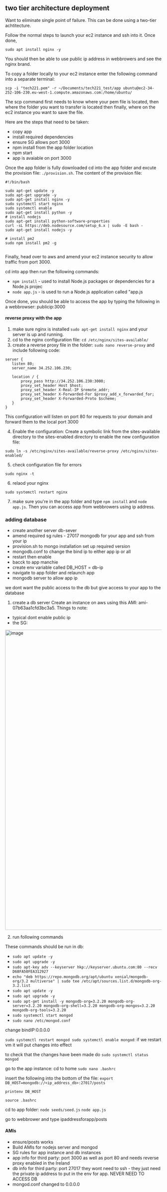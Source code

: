 ## two tier architecture deployment

Want to eliminate single point of failure. This can be done using a two-tier achtitecture.

Follow the normal steps to launch your ec2 instance and ssh into it. Once done,

```sudo apt install nginx -y```

You should then be able to use public ip address in webbrowers and see the nginx brand.

To copy a folder locally to your ec2 instance enter the following command into a separate terminal:

``` scp -i "tech221.pem" -r ~/Documents/tech221_test/app ubuntu@ec2-34-252-106-230.eu-west-1.compute.amazonaws.com:/home/ubuntu/  ```

The scp command first needs to know where your pem file is located, then where the folder you want to transfer is located then finally, where on the ec2 instance you want to save the file.

Here are the steps that need to be taken:

- copy app
- install required dependencies
- ensure SG allows port 3000
- npm install from the app folder location
- npm start
- app is avaiable on port 3000

Once the app folder is fully downloaded cd into the app folder and excute the provision file: ```./provision.sh```. The content of the provision file:
```
#!/bin/bash

sudo apt-get update -y
sudo apt-get upgrade -y
sudo apt-get install nginx -y
sudo systemctl start nginx
sudo systemctl enable
sudo apt-get install python -y
# install nodejs
sudo apt-get install python-software-properties
curl -sL https://deb.nodesource.com/setup_6.x | sudo -E bash -
sudo apt-get install nodejs -y

# install pm2
sudo npm install pm2 -g


```
Finally, head over to aws and amend your ec2 instance security to allow traffic from port 3000.

 cd into app then run the following commands:
- ```npm install``` - used to install Node.js packages or dependencies for a Node.js projec
- ```node app.js``` - is used to run a Node.js application called "app.js

Once done, you should be able to access the app by typing the following in a webbrowser: publicip:3000

#### reverse proxy with the app

 1. make sure nginx is installed ```sudo apt-get install nginx``` and your server is up and running.
 2. cd to the nginx configuration file: ```cd /etc/nginx/sites-available/```
 3. create a reverse proxy file in the folder: ```sudo nano reverse-proxy``` and include following code:
 ```
 server {
    listen 80;
    server_name 34.252.106.230;

    location / {
        proxy_pass http://34.252.106.230:3000;
        proxy_set_header Host $host;
        proxy_set_header X-Real-IP $remote_addr;
        proxy_set_header X-Forwarded-For $proxy_add_x_forwarded_for;
        proxy_set_header X-Forwarded-Proto $scheme;
    }
}
```
This configuration will listen on port 80 for requests to your domain and forward them to the local port 3000

4. Enable the configuration: Create a symbolic link from the sites-available directory to the sites-enabled directory to enable the new configuration file:
```
sudo ln -s /etc/nginx/sites-available/reverse-proxy /etc/nginx/sites-enabled/
```

5. check configuration file for errors

```
sudo nginx -t
```
6. relaod your nginx

```
sudo systemctl restart nginx

```
7. make sure you're in the app folder and type ```npm install``` and ```node app.js```.  Then you can access app from webbrowers using ip address.

### adding database
 - create another server db-sever
 - amend required sg rules - 27017 mongodb for your app and ssh from your ip
 - provision.sh to mongo installation set up required version
 - mongodb.conf to change the bind ip to either app ip or all
- restart then enable
- bacck to app manchie 
- create env variable called DB_HOST = db-ip
- navigate to app folder and relaunch app
- mongodb server to allow app ip

we dont want the public access to the db but give access to your app to the database

1. create a db server
Create an instance on aws using this AMI: ami-07b63aa1cfd3bc3a5. Things to note: 
- typical dont enable public ip
- the SG:

<img width="965" alt="image" src="https://user-images.githubusercontent.com/118978642/234047738-237a8631-4d09-433b-89d9-e559b47508c9.png">


2. run following commands

These commands should be run in db:
- ```sudo apt update -y```
- ```sudo apt upgrade -y```
- ```sudo apt-key adv --keyserver hkp://keyserver.ubuntu.com:80 --recv D68FA50FEA312927```
- ```echo "deb https://repo.mongodb.org/apt/ubuntu xenial/mongodb-org/3.2 multiverse" | sudo tee /etc/apt/sources.list.d/mongodb-org-3.2.list```
- ```sudo apt update -y```
- ```sudo apt upgrade -y```
- ```sudo apt-get install -y mongodb-org=3.2.20 mongodb-org-server=3.2.20 mongodb-org-shell=3.2.20 mongodb-org-mongos=3.2.20 mongodb-org-tools=3.2.20```
- ```sudo systemctl start mongod```
- ```sudo nano /etc/mongod.conf```

change bindIP:0.0.0.0

```sudo systemctl restart mongod sudo systemctl enable mongod```: if we restart vm it will put changes into effect

to check that the changes have been made do ```sudo systemctl status mongod```

go to the app instance: 
cd to home 
```sudo nano .bashrc```

insert the following into the bottom of the file: ```export DB_HOST=mongodb://<ip_address_db>:27017/posts```

```printenv DB_HOST```

```source .bashrc```

cd to app folder:
```node seeds/seed.js```
```node app.js```

go to webbrower and type ipaddressforapp/posts

#### AMIs


- ensure/posts works
- Build AMIs for nodejs server and mongod
- SG rules for app instance and db instances 
- app info for third party: port 3000 as well as port 80 and needs reverse proxy enabled in the Ireland
- db info for third party: port 27017 they wont need to ssh - they just need the private ip address to put in the env for app. NEVER NEED TO ACCESS DB
- mongod.conf changed to 0.0.0.0



